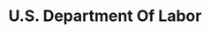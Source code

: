 ---
# This topic lives at
# https://digital.gov/topics/us-department-of-labor

# Topic Title
title: "U.S. Department Of Labor"

# description — keep it short and clear
# summary: ""

# Weight
weight: 1

# For more information on managing topics,
# see https://github.com/GSA/digitalgov.gov/wiki/topics
---